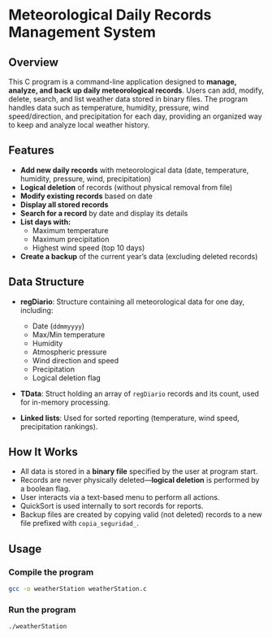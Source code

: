# Meteorological Daily Records Management System

## Overview

This C program is a command-line application designed to **manage, analyze, and back up daily meteorological records**. Users can add, modify, delete, search, and list weather data stored in binary files. The program handles data such as temperature, humidity, pressure, wind speed/direction, and precipitation for each day, providing an organized way to keep and analyze local weather history.

## Features

- **Add new daily records** with meteorological data (date, temperature, humidity, pressure, wind, precipitation)
- **Logical deletion** of records (without physical removal from file)
- **Modify existing records** based on date
- **Display all stored records**
- **Search for a record** by date and display its details
- **List days with:**
  - Maximum temperature
  - Maximum precipitation
  - Highest wind speed (top 10 days)
- **Create a backup** of the current year’s data (excluding deleted records)

## Data Structure

- **regDiario**: Structure containing all meteorological data for one day, including:
  - Date (`ddmmyyyy`)
  - Max/Min temperature
  - Humidity
  - Atmospheric pressure
  - Wind direction and speed
  - Precipitation
  - Logical deletion flag

- **TData**: Struct holding an array of `regDiario` records and its count, used for in-memory processing.

- **Linked lists**: Used for sorted reporting (temperature, wind speed, precipitation rankings).

## How It Works

- All data is stored in a **binary file** specified by the user at program start.
- Records are never physically deleted—**logical deletion** is performed by a boolean flag.
- User interacts via a text-based menu to perform all actions.
- QuickSort is used internally to sort records for reports.
- Backup files are created by copying valid (not deleted) records to a new file prefixed with `copia_seguridad_`.

## Usage

### Compile the program

```sh
gcc -o weatherStation weatherStation.c
```

### Run the program

```sh
./weatherStation
```
